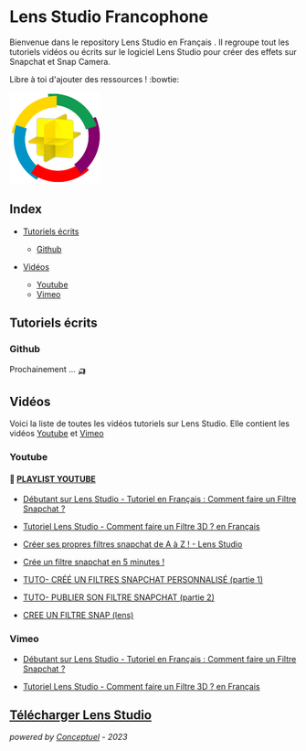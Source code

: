 # Lens Studio Francophone

Bienvenue dans le repository Lens Studio en Français .
Il regroupe tout les tutoriels vidéos ou écrits sur le logiciel Lens Studio pour créer des effets sur Snapchat et Snap Camera.

Libre à toi d'ajouter des ressources ! :bowtie:


  <img src="https://github.com/RobbieConceptuel/Lens-Studio-Francophone/blob/main/Lens-Studio-Francophone.png" width="160">
 
  

## Index

- [Tutoriels écrits](#tutoriels-écrits)
  - [Github](#github)
  
- [Vidéos](#vidéos)
  - [Youtube](#youtube)
  - [Vimeo](#vimeo)
  
## Tutoriels écrits

### Github

Prochainement ... 🛺

## Vidéos

Voici la liste de toutes les vidéos tutoriels sur Lens Studio.
Elle contient les vidéos [Youtube](#youtube) et [Vimeo](#vimeo)

### Youtube

#### :memo: [PLAYLIST YOUTUBE](https://youtube.com/playlist?list=PL8TpfiR7qnhGhlMjBdoPrYdXemImsmDjV)

- [Débutant sur Lens Studio - Tutoriel en Français : Comment faire un Filtre Snapchat ?](https://youtu.be/oIC_j_UlAko)

- [Tutoriel Lens Studio - Comment faire un Filtre 3D ? en Français](https://youtu.be/g-RnEE8MAxg)

- [Créer ses propres filtres snapchat de A à Z ! - Lens Studio](https://youtu.be/GBmNyizVlb4)

- [Crée un filtre snapchat en 5 minutes !](https://youtu.be/U1tQAndvsC0)

- [TUTO- CRÉÉ UN FILTRES SNAPCHAT PERSONNALISÉ (partie 1)](https://youtu.be/9u8xJSC617Q)

- [TUTO- PUBLIER SON FILTRE SNAPCHAT (partie 2)](https://youtu.be/fMvkPeao74c)

- [CREE UN FILTRE SNAP (lens)](https://youtu.be/wazZr_M6BDo)


### Vimeo

- [Débutant sur Lens Studio - Tutoriel en Français : Comment faire un Filtre Snapchat ?](https://vimeo.com/445548001)

- [Tutoriel Lens Studio - Comment faire un Filtre 3D ? en Français](https://vimeo.com/445547029)


## [Télécharger Lens Studio](https://lensstudio.snapchat.com/download/)


*powered by [Conceptuel](https://conceptuel.ch) - 2023*
